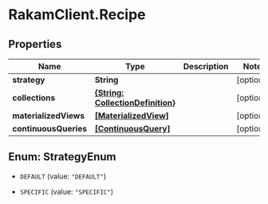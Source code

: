 # RakamClient.Recipe

## Properties
Name | Type | Description | Notes
------------ | ------------- | ------------- | -------------
**strategy** | **String** |  | [optional] 
**collections** | [**{String: CollectionDefinition}**](CollectionDefinition.md) |  | [optional] 
**materializedViews** | [**[MaterializedView]**](MaterializedView.md) |  | [optional] 
**continuousQueries** | [**[ContinuousQuery]**](ContinuousQuery.md) |  | [optional] 


<a name="StrategyEnum"></a>
## Enum: StrategyEnum


* `DEFAULT` (value: `"DEFAULT"`)

* `SPECIFIC` (value: `"SPECIFIC"`)




